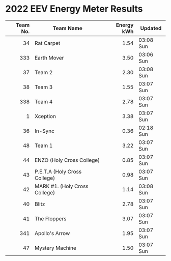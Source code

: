 # 2022 EEV Energy Meter Results
|Team No.|Team Name|Energy kWh|Updated|
|---:|---|---:|---|
|34|Rat Carpet|1.54|03:08 Sun|
|333|Earth Mover|3.50|03:06 Sun|
|37|Team 2|2.30|03:08 Sun|
|38|Team 3|1.55|03:07 Sun|
|338|Team 4|2.78|03:07 Sun|
|1|Xception|3.38|03:07 Sun|
|36|In-Sync|0.36|02:18 Sun|
|48|Team 1|3.22|03:07 Sun|
|44|ENZO (Holy Cross College)|0.85|03:07 Sun|
|43|P.E.T.A (Holy Cross College)|0.98|03:07 Sun|
|42|MARK #1. (Holy Cross College)|1.14|03:08 Sun|
|40|Blitz|2.78|03:07 Sun|
|41|The Floppers|3.07|03:07 Sun|
|341|Apollo's Arrow|1.95|03:07 Sun|
|47|Mystery Machine|1.50|03:07 Sun|
